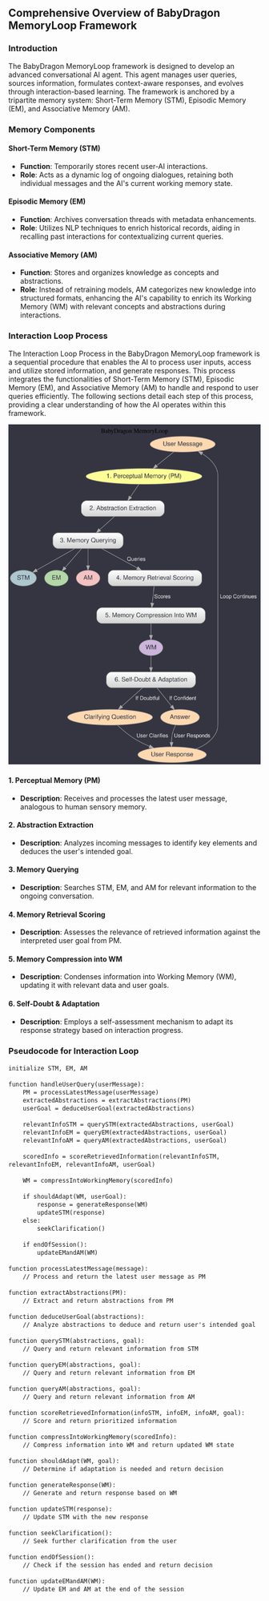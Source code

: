 ## Comprehensive Overview of BabyDragon MemoryLoop Framework

### Introduction
The BabyDragon MemoryLoop framework is designed to develop an advanced conversational AI agent. This agent manages user queries, sources information, formulates context-aware responses, and evolves through interaction-based learning. The framework is anchored by a tripartite memory system: Short-Term Memory (STM), Episodic Memory (EM), and Associative Memory (AM).

### Memory Components

#### Short-Term Memory (STM)
- **Function**: Temporarily stores recent user-AI interactions.
- **Role**: Acts as a dynamic log of ongoing dialogues, retaining both individual messages and the AI's current working memory state.

#### Episodic Memory (EM)
- **Function**: Archives conversation threads with metadata enhancements.
- **Role**: Utilizes NLP techniques to enrich historical records, aiding in recalling past interactions for contextualizing current queries.

#### Associative Memory (AM)
- **Function**: Stores and organizes knowledge as concepts and abstractions.
- **Role**: Instead of retraining models, AM categorizes new knowledge into structured formats, enhancing the AI's capability to enrich its Working Memory (WM) with relevant concepts and abstractions during interactions.

### Interaction Loop Process

The Interaction Loop Process in the BabyDragon MemoryLoop framework is a sequential procedure that enables the AI to process user inputs, access and utilize stored information, and generate responses. This process integrates the functionalities of Short-Term Memory (STM), Episodic Memory (EM), and Associative Memory (AM) to handle and respond to user queries efficiently. The following sections detail each step of this process, providing a clear understanding of how the AI operates within this framework.

![memoryloop](adjusted_ai_action_loop_diagram_with_loop.svg)

#### 1. Perceptual Memory (PM)
- **Description**: Receives and processes the latest user message, analogous to human sensory memory.

#### 2. Abstraction Extraction
- **Description**: Analyzes incoming messages to identify key elements and deduces the user's intended goal.

#### 3. Memory Querying
- **Description**: Searches STM, EM, and AM for relevant information to the ongoing conversation.

#### 4. Memory Retrieval Scoring
- **Description**: Assesses the relevance of retrieved information against the interpreted user goal from PM.

#### 5. Memory Compression into WM
- **Description**: Condenses information into Working Memory (WM), updating it with relevant data and user goals.

#### 6. Self-Doubt & Adaptation
- **Description**: Employs a self-assessment mechanism to adapt its response strategy based on interaction progress.

### Pseudocode for Interaction Loop

```pseudocode
initialize STM, EM, AM

function handleUserQuery(userMessage):
    PM = processLatestMessage(userMessage)
    extractedAbstractions = extractAbstractions(PM)
    userGoal = deduceUserGoal(extractedAbstractions)

    relevantInfoSTM = querySTM(extractedAbstractions, userGoal)
    relevantInfoEM = queryEM(extractedAbstractions, userGoal)
    relevantInfoAM = queryAM(extractedAbstractions, userGoal)

    scoredInfo = scoreRetrievedInformation(relevantInfoSTM, relevantInfoEM, relevantInfoAM, userGoal)

    WM = compressIntoWorkingMemory(scoredInfo)

    if shouldAdapt(WM, userGoal):
        response = generateResponse(WM)
        updateSTM(response)
    else:
        seekClarification()

    if endOfSession():
        updateEMandAM(WM)

function processLatestMessage(message):
    // Process and return the latest user message as PM

function extractAbstractions(PM):
    // Extract and return abstractions from PM

function deduceUserGoal(abstractions):
    // Analyze abstractions to deduce and return user's intended goal

function querySTM(abstractions, goal):
    // Query and return relevant information from STM

function queryEM(abstractions, goal):
    // Query and return relevant information from EM

function queryAM(abstractions, goal):
    // Query and return relevant information from AM

function scoreRetrievedInformation(infoSTM, infoEM, infoAM, goal):
    // Score and return prioritized information

function compressIntoWorkingMemory(scoredInfo):
    // Compress information into WM and return updated WM state

function shouldAdapt(WM, goal):
    // Determine if adaptation is needed and return decision

function generateResponse(WM):
    // Generate and return response based on WM

function updateSTM(response):
    // Update STM with the new response

function seekClarification():
    // Seek further clarification from the user

function endOfSession():
    // Check if the session has ended and return decision

function updateEMandAM(WM):
    // Update EM and AM at the end of the session
```


